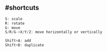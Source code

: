 #shortcuts
---
```java
S: scale
R: rotate
G: move
S/R/G->X/Y/Z: move horizontally or vertically

Shift+A: add
Shift+D: duplicate
```
